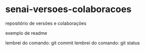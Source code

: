 # senai-versoes-colaboracoes
repositório de versões e colaborações

exemplo de readme

lembrei do comando: git commit
lembrei do comando: git status

